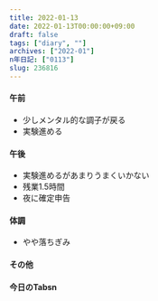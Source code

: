 ```yaml
---
title: 2022-01-13
date: 2022-01-13T00:00:00+09:00
draft: false
tags: ["diary", ""]
archives: ["2022-01"]
n年日記: ["0113"]
slug: 236816
---
```

#### 午前
- 少しメンタル的な調子が戻る
- 実験進める
#### 午後
- 実験進めるがあまりうまくいかない
- 残業1.5時間
- 夜に確定申告
#### 体調
- やや落ちぎみ
#### その他
#### 今日のTabsn